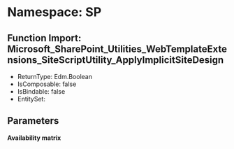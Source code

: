 # Namespace: SP

## Function Import: Microsoft_SharePoint_Utilities_WebTemplateExtensions_SiteScriptUtility_ApplyImplicitSiteDesign

- ReturnType: Edm.Boolean
- IsComposable: false
- IsBindable: false
- EntitySet: 

## Parameters

**Availability matrix**

